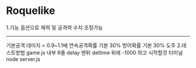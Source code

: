# Roquelike
1.기능
옵션으로 체력 및 공격력 수치 조정가능

***
기본공격 데미지 = 0.9~1.1배
연속공격확률 기본 30%
방어확률 기본 30%
도주
2.테스트방법
game.js 내부 6줄 delay 맨뒤 deltime 뒤에 -1000 하고 시작할것
터미널 node server.js
